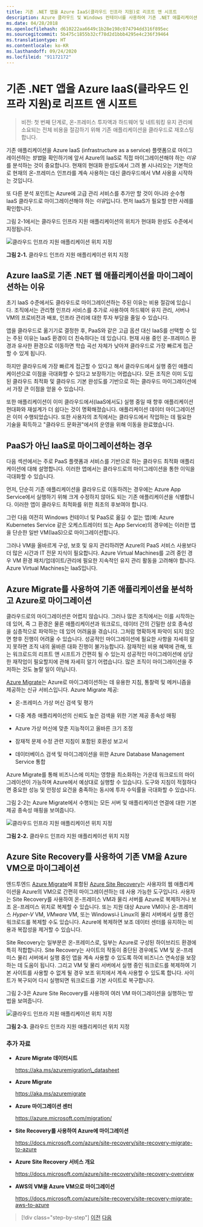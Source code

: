 ```yaml
---
title: 기존 .NET 앱을 Azure IaaS(클라우드 인프라 지원)로 리프트 앤 시프트
description: Azure 클라우드 및 Windows 컨테이너를 사용하여 기존 .NET 애플리케이션을 현대화합니다.
ms.date: 04/28/2018
ms.openlocfilehash: d610222aa6649c1b28e198c074794dd316f895ec
ms.sourcegitcommit: 5b475c1855b32cf78d2d1bbb4295e4c236f39464
ms.translationtype: HT
ms.contentlocale: ko-KR
ms.lasthandoff: 09/24/2020
ms.locfileid: "91172172"
---
```

# <a name="lift-and-shift-existing-net-apps-to-azure-iaas-cloud-infrastructure-ready"></a>기존 .NET 앱을 Azure IaaS(클라우드 인프라 지원)로 리프트 앤 시프트

> 비전: 첫 번째 단계로, 온-프레미스 투자액과 하드웨어 및 네트워킹 유지 관리에 소요되는 전체 비용을 절감하기 위해 기존 애플리케이션을 클라우드로 재호스팅합니다.

기존 애플리케이션을 Azure IaaS (infrastructure as a service) 플랫폼으로 마이그레이션하는 *방법*을 확인하기에 앞서 Azure의 IaaS로 직접 마이그레이션해야 하는 *이유*를 분석하는 것이 중요합니다. 현재의 현대화 완성도에서 그려 볼 시나리오는 기본적으로 현재의 온-프레미스 인프라를 계속 사용하는 대신 클라우드에서 VM 사용을 시작하는 것입니다.

또 다른 분석 포인트는 Azure에 고급 관리 서비스를 추가만 할 것이 아니라 순수형 IaaS 클라우드로 마이그레이션해야 하는 *이유*입니다. 먼저 IaaS가 필요할 만한 사례를 확인합니다.

그림 2-1에서는 클라우드 인프라 지원 애플리케이션의 위치가 현대화 완성도 수준에서 지정됩니다.

![클라우드 인프라 지원 애플리케이션 위치 지정](./media/image2-1.png)

**그림 2-1.** 클라우드 인프라 지원 애플리케이션 위치 지정

## <a name="why-migrate-existing-net-web-applications-to-azure-iaas"></a>Azure IaaS로 기존 .NET 웹 애플리케이션을 마이그레이션하는 이유

초기 IaaS 수준에서도 클라우드로 마이그레이션하는 주된 이유는 비용 절감에 있습니다. 조직에서는 관리형 인프라 서비스를 추가로 사용하여 하드웨어 유지 관리, 서버나 VM의 프로비전과 배포, 인프라 관리에 대한 투자 부담을 줄일 수 있습니다.

앱을 클라우드로 옮기기로 결정한 후, PaaS와 같은 고급 옵션 대신 IaaS를 선택할 수 있는 주된 이유는 IaaS 환경이 더 친숙하다는 데 있습니다. 현재 사용 중인 온-프레미스 환경과 유사한 환경으로 이동하면 학습 곡선 자체가 낮아져 클라우드로 가장 빠르게 접근할 수 있게 됩니다.

하지만 클라우드에 가장 빠르게 접근할 수 있다고 해서 클라우드에서 실행 중인 애플리케이션으로 이점을 극대화할 수 있다고 보장하기는 어렵습니다. 모든 조직은 이미 도입된 클라우드 최적화 및 클라우드 기본 완성도를 기반으로 하는 클라우드 마이그레이션에서 가장 큰 이점을 얻을 수 있습니다.

또한 애플리케이션이 이미 클라우드에서(IaaS에서도) 실행 중일 때 향후 애플리케이션 현대화와 재설계가 더 쉽다는 것이 명확해졌습니다. 애플리케이션 데이터 마이그레이션은 이미 수행되었습니다. 또한 사용자의 조직에서는 클라우드에서 작업하는 데 필요한 기술을 획득하고 "클라우드 문화권"에서의 운영을 위해 이동을 완료했습니다.

## <a name="when-to-migrate-to-iaas-instead-of-to-paas"></a>PaaS가 아닌 IaaS로 마이그레이션하는 경우

다음 섹션에서는 주로 PaaS 플랫폼과 서비스를 기반으로 하는 클라우드 최적화 애플리케이션에 대해 설명합니다. 이러한 앱에서는 클라우드로의 마이그레이션을 통한 이익을 극대화할 수 있습니다.

먼저, 단순히 기존 애플리케이션을 클라우드로 이동하려는 경우에는 Azure App Service에서 실행하기 위해 크게 수정하지 않아도 되는 기존 애플리케이션을 식별합니다. 이러한 앱이 클라우드 최적화를 위한 최초의 후보여야 합니다.

그런 다음 여전히 Windows 컨테이너 및 PaaS로 옮길 수 없는 앱(예: Azure Kubernetes Service 같은 오케스트레이터 또는 App Service)의 경우에는 이러한 앱을 단순한 일반 VM(IaaS)으로 마이그레이션합니다.

그러나 VM을 올바르게 구성, 보호 및 유지 관리하려면 Azure의 PaaS 서비스 사용보다 더 많은 시간과 IT 전문 지식이 필요합니다. Azure Virtual Machines를 고려 중인 경우 VM 환경 패치/업데이트/관리에 필요한 지속적인 유지 관리 활동을 고려해야 합니다. Azure Virtual Machines는 IaaS입니다.

## <a name="use-azure-migrate-to-analyze-and-migrate-your-existing-applications-to-azure"></a>Azure Migrate를 사용하여 기존 애플리케이션을 분석하고 Azure로 마이그레이션

클라우드로의 마이그레이션은 어렵지 않습니다. 그러나 많은 조직에서는 이를 시작하는 데 있어, 즉 그 환경은 물론 애플리케이션과 워크로드, 데이터 간의 긴밀한 상호 종속성을 심층적으로 파악하는 데 있어 어려움을 겪습니다. 그처럼 명확하게 파악이 되지 않으면 향후 진행이 어려울 수 있습니다. 성공적인 마이그레이션에 필요한 사항을 자세히 알지 못하면 조직 내의 올바른 대화 진행이 불가능합니다. 잠재적인 비용 혜택에 관해, 또는 워크로드의 리프트 앤 시프트가 간편히 될 수 있는지 성공적인 마이그레이션에 상당한 재작업이 필요할지에 관해 자세히 알기 어렵습니다. 많은 조직이 마이그레이션을 주저하는 것도 놀랄 일이 아닙니다.

[Azure Migrate](https://aka.ms/azuremigrate)는 Azure로 마이그레이션하는 데 유용한 지침, 통찰력 및 메커니즘을 제공하는 신규 서비스입니다. Azure Migrate 제공:

- 온-프레미스 가상 머신 검색 및 평가

- 다중 계층 애플리케이션의 신뢰도 높은 검색을 위한 기본 제공 종속성 매핑

- Azure 가상 머신에 맞춘 지능적이고 올바른 크기 조정

- 잠재적 문제 수정 관련 지침이 포함된 호환성 보고서

- 데이터베이스 검색 및 마이그레이션을 위한 Azure Database Management Service 통합

Azure Migrate를 통해 비즈니스에 미치는 영향을 최소화하는 가운데 워크로드의 마이그레이션이 가능하며 Azure에서 예상대로 실행할 수 있습니다. 도구와 지침이 적절하다면 중요한 성능 및 안정성 요건을 충족하는 동시에 투자 수익률을 극대화할 수 있습니다.

그림 2-2는 Azure Migrate에서 수행되는 모든 서버 및 애플리케이션 연결에 대한 기본 제공 종속성 매핑을 보여줍니다.

![클라우드 인프라 지원 애플리케이션 위치 지정](./media/image2-2.png)

**그림 2-2.** 클라우드 인프라 지원 애플리케이션 위치 지정

## <a name="use-azure-site-recovery-to-migrate-your-existing-vms-to-azure-vms"></a>Azure Site Recovery를 사용하여 기존 VM을 Azure VM으로 마이그레이션

엔드투엔드 [Azure Migrate](https://aka.ms/azuremigrate)에 포함된 [Azure Site Recovery](/azure/site-recovery/site-recovery-overview)는 사용자의 웹 애플리케이션을 Azure의 VM으로 간편히 마이그레이션하는 데 사용 가능한 도구입니다. 사용자는 Site Recovery를 사용하여 온-프레미스 VM과 물리 서버를 Azure로 복제하거나 보조 온-프레미스 위치로 복제할 수 있습니다. 또는 지원 대상 Azure VM이나 온-프레미스 *Hyper-V* VM, *VMware* VM, 또는 Windows나 Linux의 물리 서버에서 실행 중인 워크로드를 복제할 수도 있습니다. Azure에 복제하면 보조 데이터 센터를 유지하는 비용과 복잡성을 제거할 수 있습니다.

Site Recovery는 일부분은 온-프레미스로, 일부는 Azure로 구성된 하이브리드 환경에 특히 적합합니다. Site Recovery는 사이트의 작동이 중단된 경우에도 VM 및 온-프레미스 물리 서버에서 실행 중인 앱을 계속 사용할 수 있도록 하여 비즈니스 연속성을 보장하는 데 도움이 됩니다. 그리고 VM 및 물리 서버에서 실행 중인 워크로드를 복제하여 기본 사이트를 사용할 수 없게 될 경우 보조 위치에서 계속 사용할 수 있도록 합니다. 사이트가 복구되어 다시 실행되면 워크로드를 기본 사이트로 복구합니다.

그림 2-3은 Azure Site Recovery를 사용하여 여러 VM 마이그레이션을 실행하는 방법을 보여줍니다.

![클라우드 인프라 지원 애플리케이션 위치 지정](./media/image2-3.png)

**그림 2-3.** 클라우드 인프라 지원 애플리케이션 위치 지정

### <a name="additional-resources"></a>추가 자료

- **Azure Migrate 데이터시트**

    <https://aka.ms/azuremigration\_datasheet>

- **Azure Migrate**

    <https://aka.ms/azuremigrate>

- **Azure 마이그레이션 센터**

    <https://azure.microsoft.com/migration/>

- **Site Recovery를 사용하여 Azure에 마이그레이션**

    <https://docs.microsoft.com/azure/site-recovery/site-recovery-migrate-to-azure>

- **Azure Site Recovery 서비스 개요**

    <https://docs.microsoft.com/azure/site-recovery/site-recovery-overview>

- **AWS의 VM을 Azure VM으로 마이그레이션**

    <https://docs.microsoft.com/azure/site-recovery/site-recovery-migrate-aws-to-azure>

>[!div class="step-by-step"]
>[이전](index.md)
>[다음](migrate-your-relational-databases-to-azure.md) <!-- Next Chapter -->
